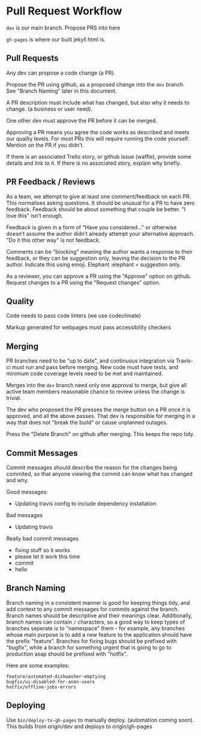 # Pull Request Workflow

`dev` is our main branch. Propose PRS into here

`gh-pages` is where our built jekyll html is.


## Pull Requests

Any dev can propose a code change (a PR).

Propose the PR using github, as a proposed change into the `dev` branch. See "Branch Naming" later in this document.

A PR description must include what has changed, but also why it needs to change. (a business or user need).

One other dev must approve the PR before it can be merged.

Approving a PR means you agree the code works as described and meets our quality levels. For most PRs this will require running the code yourself. Mention on the PR if you didn’t.

If there is an associated Trello story, or github issue (waffle), provide some details and link to it. If there is no associated story, explain why briefly.

## PR Feedback / Reviews

As a team, we attempt to give at least one comment/feedback on each PR. This normalises asking questions. It should be unusual for a PR to have zero feedback. Feedback should be about something that couple be better. "I love this" isn't enough.

Feedback is given in a form of "Have you considered..." or otherwise doesn’t assume the author didn’t already attempt your alternative approach. "Do it this other way" is not feedback.

Comments can be "blocking" meaning the author wants a response to their feedback, or they can be suggestion only, leaving the decision to the PR author. Indicate this using emoji. Elephant :elephant = suggestion only.

As a reviewer, you can approve a PR using the "Approve" option on github. Request changes to a PR using the "Request changes" option.

## Quality

Code needs to pass code linters (we use codeclimate)

Markup generated for webpages must pass accessibility checkers

## Merging

PR branches need to be "up to date", and continuous integration via Travis-ci must run and pass before merging. New code must have tests, and minimum code coverage levels need to be met and maintained.

Merges into the `dev` branch need only one approval to merge, but give all active team members reasonable chance to review unless the change is trivial.

The dev who proposed the PR presses the merge button on a PR once it is approved, and all the above passes. That dev is responsible for merging in a way that does not "break the build" or cause unplanned outages.

Press the "Delete Branch" on github after merging. This keeps the repo tidy.

## Commit Messages

Commit messages should describe the reason for the changes being commited, so that anyone viewing the commit can know what has changed and why.

Good messages:
* Updating travis config to include dependency installation

Bad messages
* Updating travis

Really bad commit messages
* fixing stuff so it works
* please let it work this time
* commit
* hello

## Branch Naming

Branch naming in a consistent manner is good for keeping things tidy, and add context to any commit messages for commits against the branch. Branch names should be descriptive and their meanings clear. Additionally, branch names can contain `/` characters, so a good way to keep types of branches seperate is to "namespace" them - for example, any branches whose main purpose is to add a new feature to the application should have the prefix "feature". Branches for fixing bugs should be prefixed with "bugfix", while a branch for something urgent that is going to go to production asap should be prefixed with "hotfix".

Here are some examples:

```
feature/automated-dishwasher-emptying
bugfix/ui-disabled-for-anon-users
hotfix/offline-jobs-errors
```

## Deploying

Use `bin/deploy-to-gh-pages` to manually deploy. (automation coming soon). This builds from origin/dev and deploys to origin/gh-pages
